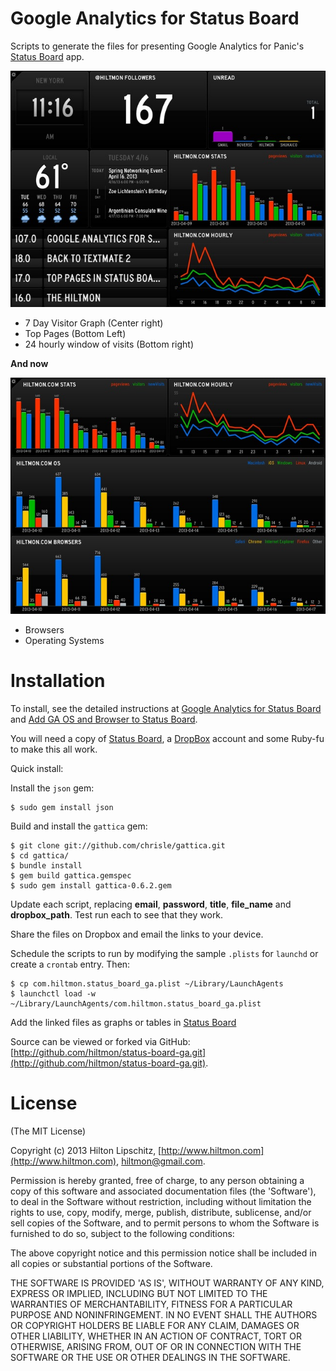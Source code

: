 # Google Analytics for Status Board

Scripts to generate the files for presenting Google Analytics for Panic's [Status Board](http://click.linksynergy.com/fs-bin/stat?id=V41G*FiMqjc&offerid=146261&type=3&subid=0&tmpid=1826&RD_PARM1=https%253A%252F%252Fitunes.apple.com%252Fus%252Fapp%252Fstatus-board%252Fid449955536%253Fmt%253D8%2526uo%253D4%2526partnerId%253D30) app.

![](sample_board.jpg)

* 7 Day Visitor Graph (Center right)
* Top Pages (Bottom Left)
* 24 hourly window of visits (Bottom right)

**And now**

![](sample_board_1.jpg)

* Browsers
* Operating Systems

# Installation

To install, see the detailed instructions at [Google Analytics for Status Board](http://www.hiltmon.com/blog/2013/04/10/google-analytics-for-status-board/) and [Add GA OS and Browser to Status Board](http://www.hiltmon.com/blog/2013/04/17/add-ga-os-and-browser-to-status-board/).

You will need a copy of [Status Board](http://click.linksynergy.com/fs-bin/stat?id=V41G*FiMqjc&offerid=146261&type=3&subid=0&tmpid=1826&RD_PARM1=https%253A%252F%252Fitunes.apple.com%252Fus%252Fapp%252Fstatus-board%252Fid449955536%253Fmt%253D8%2526uo%253D4%2526partnerId%253D30), a [DropBox](http://www.dropbox.com) account and some Ruby-fu to make this all work.

Quick install:

Install the `json` gem:

	$ sudo gem install json

Build and install the `gattica` gem:

	$ git clone git://github.com/chrisle/gattica.git
	$ cd gattica/
	$ bundle install
	$ gem build gattica.gemspec
	$ sudo gem install gattica-0.6.2.gem
	
Update each script, replacing **email**, **password**, **title**, **file_name** and **dropbox_path**. Test run each to see that they work.

Share the files on Dropbox and email the links to your device.

Schedule the scripts to run by modifying the sample `.plists` for `launchd` or create a `crontab` entry. Then:

	$ cp com.hiltmon.status_board_ga.plist ~/Library/LaunchAgents
	$ launchctl load -w ~/Library/LaunchAgents/com.hiltmon.status_board_ga.plist

Add the linked files as graphs or tables in [Status Board](http://click.linksynergy.com/fs-bin/stat?id=V41G*FiMqjc&offerid=146261&type=3&subid=0&tmpid=1826&RD_PARM1=https%253A%252F%252Fitunes.apple.com%252Fus%252Fapp%252Fstatus-board%252Fid449955536%253Fmt%253D8%2526uo%253D4%2526partnerId%253D30)

Source can be viewed or forked via GitHub: [http://github.com/hiltmon/status-board-ga.git](http://github.com/hiltmon/status-board-ga.git).

# License
(The MIT License)

Copyright (c) 2013 Hilton Lipschitz, [http://www.hiltmon.com](http://www.hiltmon.com), [hiltmon@gmail.com](mailto:hiltmon@gmail.com).  

Permission is hereby granted, free of charge, to any person obtaining a copy of this software and associated documentation files (the 'Software'), to deal in the Software without restriction, including without limitation the rights to use, copy, modify, merge, publish, distribute, sublicense, and/or sell copies of the Software, and to permit persons to whom the Software is furnished to do so, subject to the following conditions:

The above copyright notice and this permission notice shall be included in all copies or substantial portions of the Software.

THE SOFTWARE IS PROVIDED 'AS IS', WITHOUT WARRANTY OF ANY KIND, EXPRESS OR IMPLIED, INCLUDING BUT NOT LIMITED TO THE WARRANTIES OF MERCHANTABILITY, FITNESS FOR A PARTICULAR PURPOSE AND NONINFRINGEMENT. IN NO EVENT SHALL THE AUTHORS OR COPYRIGHT HOLDERS BE LIABLE FOR ANY CLAIM, DAMAGES OR OTHER LIABILITY, WHETHER IN AN ACTION OF CONTRACT, TORT OR OTHERWISE, ARISING FROM, OUT OF OR IN CONNECTION WITH THE SOFTWARE OR THE USE OR OTHER DEALINGS IN THE SOFTWARE.
